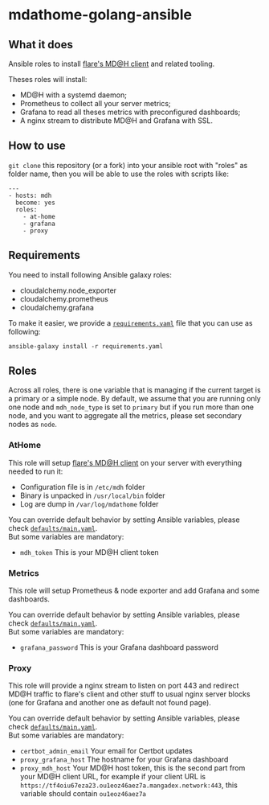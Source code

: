 # mdathome-golang-ansible

## What it does

Ansible roles to install [flare's MD@H client](https://github.com/lflare/mdathome-golang) and related tooling.

Theses roles will install:
- MD@H with a systemd daemon;
- Prometheus to collect all your server metrics;
- Grafana to read all theses metrics with preconfigured dashboards;
- A nginx stream to distribute MD@H and Grafana with SSL.

## How to use

`git clone` this repository (or a fork) into your ansible root with "roles" as folder name, then you will be able to use
the roles with scripts like:
```ansible
---
- hosts: mdh
  become: yes
  roles:
    - at-home
    - grafana
    - proxy
```

## Requirements

You need to install following Ansible galaxy roles:
- cloudalchemy.node_exporter
- cloudalchemy.prometheus
- cloudalchemy.grafana

To make it easier, we provide a [`requirements.yaml`](./requirements.yaml) file that you can use as following:
```shell
ansible-galaxy install -r requirements.yaml
```

## Roles

Across all roles, there is one variable that is managing if the current target is a primary or a simple node. By 
default, we assume that you are running only one node and `mdh_node_type` is set to `primary` but if you run more than
one node, and you want to aggregate all the metrics, please set secondary nodes as `node`.

### AtHome

This role will setup [flare's MD@H client](https://github.com/lflare/mdathome-golang) on your server with everything
needed to run it:
- Configuration file is in `/etc/mdh` folder
- Binary is unpacked in `/usr/local/bin` folder
- Log are dump in `/var/log/mdathome` folder

You can override default behavior by setting Ansible variables, please check [`defaults/main.yaml`](./at-home/defaults/main.yaml).<br/>
But some variables are mandatory:
- `mdh_token` This is your MD@H client token

### Metrics

This role will setup Prometheus & node exporter and add Grafana and some dashboards.

You can override default behavior by setting Ansible variables, please check [`defaults/main.yaml`](metrics/defaults/main.yaml).<br/>
But some variables are mandatory:
- `grafana_password` This is your Grafana dashboard password

### Proxy

This role will provide a nginx stream to listen on port 443 and redirect MD@H traffic to flare's client and other stuff 
to usual nginx server blocks (one for Grafana and another one as default not found page).

You can override default behavior by setting Ansible variables, please check [`defaults/main.yaml`](./proxy/defaults/main.yaml).<br/>
But some variables are mandatory:
- `certbot_admin_email` Your email for Certbot updates
- `proxy_grafana_host` The hostname for your Grafana dashboard
- `proxy_mdh_host` Your MD@H host token, this is the second part from your MD@H client URL, for example if your client 
  URL is `https://tf4oiu67eza23.ou1eoz46aez7a.mangadex.network:443`, this variable should contain `ou1eoz46aez7a`
